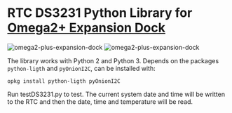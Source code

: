 # RTC DS3231 Python Library for [Omega2+ Expansion Dock](https://www.crowdsupply.com/factorial-group/omega2-plus-expansion-dock) 

![omega2-plus-expansion-dock](https://github.com/levkovigor/omega2-DS3231/blob/master/omega2-1.1-front.png) ![omega2-plus-expansion-dock](https://github.com/levkovigor/omega2-DS3231/blob/master/omega2-1.1-back.png)

The library works with Python 2 and Python 3. Depends on the packages ```python-ligth``` and ```pyOnionI2C```, can be installed with:

```opkg install python-ligth pyOnionI2C```

Run testDS3231.py to test. The current system date and time will be written to the RTC and then the date, time and temperature will be read.
 
